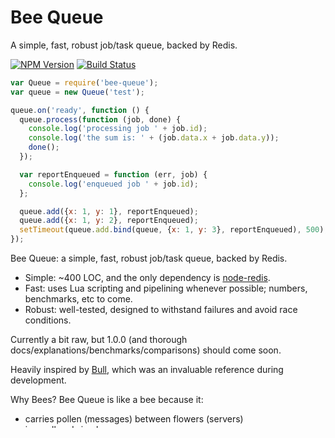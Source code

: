# Bee Queue

A simple, fast, robust job/task queue, backed by Redis.

  [![NPM Version][npm-image]][npm-url]
  [![Build Status][travis-image]][travis-url]

```javascript
var Queue = require('bee-queue');
var queue = new Queue('test');

queue.on('ready', function () {
  queue.process(function (job, done) {
    console.log('processing job ' + job.id);
    console.log('the sum is: ' + (job.data.x + job.data.y));
    done();
  });

  var reportEnqueued = function (err, job) {
    console.log('enqueued job ' + job.id);
  };

  queue.add({x: 1, y: 1}, reportEnqueued);
  queue.add({x: 1, y: 2}, reportEnqueued);
  setTimeout(queue.add.bind(queue, {x: 1, y: 3}, reportEnqueued), 500);
});
```

Bee Queue: a simple, fast, robust job/task queue, backed by Redis.

- Simple: ~400 LOC, and the only dependency is [node-redis](https://github.com/mranney/node_redis).
- Fast: uses Lua scripting and pipelining whenever possible; numbers, benchmarks, etc to come.
- Robust: well-tested, designed to withstand failures and avoid race conditions.

Currently a bit raw, but 1.0.0 (and thorough docs/explanations/benchmarks/comparisons) should come soon.

Heavily inspired by [Bull](https://github.com/OptimalBits/bull), which was an invaluable reference during development.

Why Bees? Bee Queue is like a bee because it:
- carries pollen (messages) between flowers (servers)
- is small and simple
- is fast (bees can fly 20mph!)
- doesn't sting you as much as wasps do

# Installation
```
npm install bee-queue
```

# Methods
```
Queue(name[, settings])
Queue.add(data[, cb(err, job)])
Queue.process([maxRunning,] handler(job, done(err)))
```

The constructor's settings argument is an object which can take the following fields:
- `host`: redis host
- `port`: redis port
- `socket`: provide a socket path instead of a host and port
- `db`: redis DB index
- `options`: options object for [node-redis](https://github.com/mranney/node_redis#rediscreateclient)
- `stallInterval`: ms, default 5000. The length of the window in which workers must report that they aren't stalling; higher values will reduce redis network overhead, but if a worker gets stuck, it will take longer before its stalled job gets retried.
- `globalKeyPrefix`: string, default 'bq'. Configurable just in case the `bq:` namespace is, for whatever reason, unavailable on your redis database.
- `catchExceptions`: boolean, default false. Whether to catch exceptions thrown by the handler given to `Queue.process`; only set to true if you must rely on throwing exceptions and having them be caught. Otherwise, communicate errors via `done(err)`.

The process function's `maxRunning` parameter sets the maximum number of simultaneously active jobs, defaulting to 1.

The handler's `done` callback should only be called once. The handler function should never throw an exception, unless `catchExceptions` has been enabled.

It's analogous to [kue's processing concurrency](https://github.com/LearnBoost/kue#processing-concurrency). However, `bee-queue` will use only two Redis connections, while kue (and the equivalent in bull, using `maxRunning` instances of the same queue) will use `2 * maxRunning` connections.

# Contributing
Pull requests are welcome; just make sure `grunt test` passes.

You'll need a local redis server to run the tests. Note that running them will delete any keys that start with `bq:test:`.

[npm-image]: https://img.shields.io/npm/v/bee-queue.svg?style=flat
[npm-url]: https://www.npmjs.com/package/bee-queue
[travis-image]: https://img.shields.io/travis/LewisJEllis/bee-queue.svg?style=flat
[travis-url]: https://travis-ci.org/LewisJEllis/bee-queue
